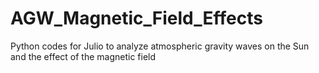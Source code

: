 # AGW_Magnetic_Field_Effects
Python codes for Julio to analyze atmospheric gravity waves on the Sun and the effect of the magnetic field

